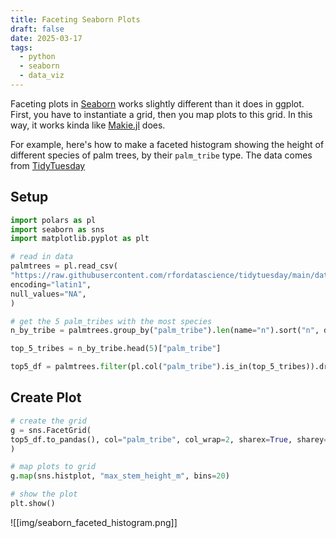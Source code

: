 ```yaml
---
title: Faceting Seaborn Plots
draft: false
date: 2025-03-17
tags:
  - python
  - seaborn
  - data_viz
---
```

Faceting plots in [Seaborn](https://seaborn.pydata.org/) works slightly different than it does in ggplot. First, you have to instantiate a grid, then you map plots to this grid. In this way, it works kinda like [Makie.jl](https://docs.makie.org/v0.22/) does.

For example, here's how to make a faceted histogram showing the height of different species of palm trees, by their `palm_tribe` type. The data comes from [TidyTuesday](https://github.com/rfordatascience/tidytuesday/blob/main/data/2025/2025-03-18/readme.md)

## Setup

```python
import polars as pl
import seaborn as sns
import matplotlib.pyplot as plt

# read in data
palmtrees = pl.read_csv(
"https://raw.githubusercontent.com/rfordatascience/tidytuesday/main/data/2025/2025-03-18/palmtrees.csv",
encoding="latin1",
null_values="NA",
)

# get the 5 palm_tribes with the most species
n_by_tribe = palmtrees.group_by("palm_tribe").len(name="n").sort("n", descending=True)

top_5_tribes = n_by_tribe.head(5)["palm_tribe"]

top5_df = palmtrees.filter(pl.col("palm_tribe").is_in(top_5_tribes)).drop_nulls("max_stem_height_m")
```

## Create Plot

```python
# create the grid
g = sns.FacetGrid(
top5_df.to_pandas(), col="palm_tribe", col_wrap=2, sharex=True, sharey=False
)

# map plots to grid
g.map(sns.histplot, "max_stem_height_m", bins=20)

# show the plot
plt.show()
```

![[img/seaborn_faceted_histogram.png]]